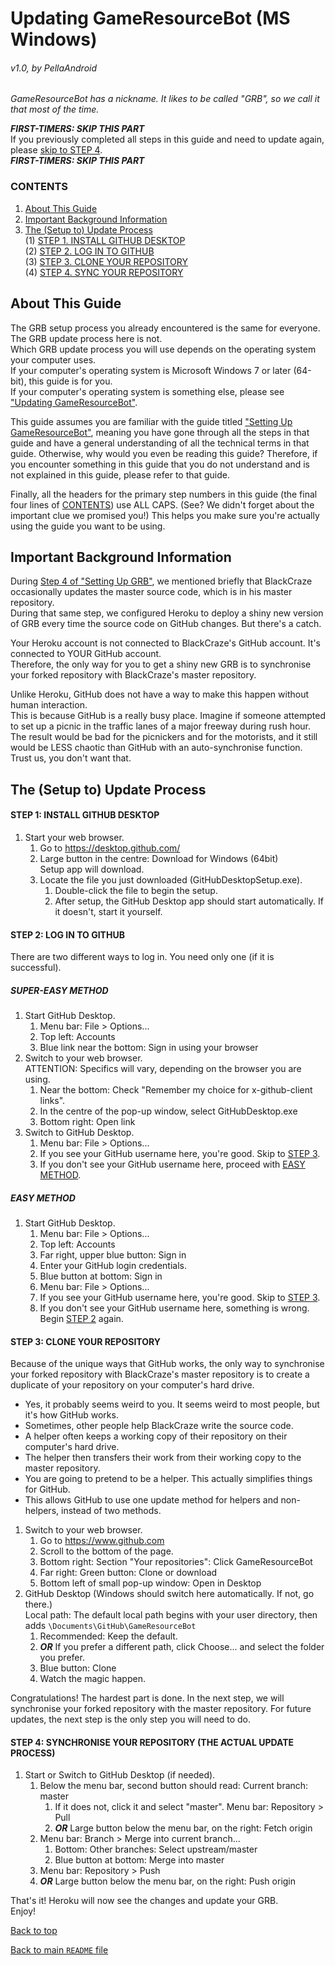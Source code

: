 # Updating GameResourceBot (MS Windows)
######  v1.0, by PellaAndroid

*GameResourceBot has a nickname. It likes to be called "GRB", so we call it that most of the time.*

***FIRST-TIMERS: SKIP THIS PART***  
If you previously completed all steps in this guide and need to update again, please [skip to STEP 4](#step-4-synchronise-your-repository-the-actual-update-process).  
***FIRST-TIMERS: SKIP THIS PART***

### CONTENTS
1. [About This Guide](#about-this-guide)
2. [Important Background Information](#important-background-information)
3. [The (Setup to) Update Process](#the-setup-to-update-process)  
    (1) [STEP 1. INSTALL GITHUB DESKTOP](#step-1-install-github-desktop)  
    (2) [STEP 2. LOG IN TO GITHUB](#step-2-log-in-to-github)  
    (3) [STEP 3. CLONE YOUR REPOSITORY](#step-3-clone-your-repository)  
    (4) [STEP 4. SYNC YOUR REPOSITORY](#step-4-synchronise-your-repository-the-actual-update-process)

## About This Guide
The GRB setup process you already encountered is the same for everyone. The GRB update process here is not.  
Which GRB update process you will use depends on the operating system your computer uses.  
If your computer's operating system is Microsoft Windows 7 or later (64-bit), this guide is for you.  
If your computer's operating system is something else, please see ["Updating GameResourceBot"](./README.md#updating-gameresourcebot).

This guide assumes you are familiar with the guide titled ["Setting Up GameResourceBot"](./SETUP-long.md), meaning you have gone through all the steps in that guide and have a general understanding of all the technical terms in that guide. Otherwise, why would you even be reading this guide? Therefore, if you encounter something in this guide that you do not understand and is not explained in this guide, please refer to that guide.

Finally, all the headers for the primary step numbers in this guide (the final four lines of [CONTENTS](#contents)) use ALL CAPS. (See? We didn't forget about the important clue we promised you!) This helps you make sure you're actually using the guide you want to be using.

## Important Background Information
During [Step 4 of "Setting Up GRB"](./SETUP-long.md#step-4-heroku---configure-for-automatic-updates-start-grb-configure-dynos), we mentioned briefly that BlackCraze occasionally updates the master source code, which is in his master repository.  
During that same step, we configured Heroku to deploy a shiny new version of GRB every time the source code on GitHub changes. But there's a catch.

Your Heroku account is not connected to BlackCraze's GitHub account. It's connected to YOUR GitHub account.  
Therefore, the only way for you to get a shiny new GRB is to synchronise your forked repository with BlackCraze's master repository.

Unlike Heroku, GitHub does not have a way to make this happen without human interaction.  
This is because GitHub is a really busy place. Imagine if someone attempted to set up a picnic in the traffic lanes of a major freeway during rush hour. The result would be bad for the picnickers and for the motorists, and it still would be LESS chaotic than GitHub with an auto-synchronise function. Trust us, you don't want that.

## The (Setup to) Update Process
#### STEP 1: INSTALL GITHUB DESKTOP
1. Start your web browser.
	1. Go to https://desktop.github.com/
	2. Large button in the centre: Download for Windows (64bit)  
Setup app will download.
	3. Locate the file you just downloaded (GitHubDesktopSetup.exe).
	    1. Double-click the file to begin the setup.
	    2. After setup, the GitHub Desktop app should start automatically. If it doesn't, start it yourself.

#### STEP 2: LOG IN TO GITHUB
There are two different ways to log in. You need only one (if it is successful).
    
##### SUPER-EASY METHOD
1. Start GitHub Desktop.
	1. Menu bar: File > Options...
	2. Top left: Accounts
	3. Blue link near the bottom: Sign in using your browser
2. Switch to your web browser.  
ATTENTION: Specifics will vary, depending on the browser you are using.
	1. Near the bottom: Check "Remember my choice for x-github-client links".
	2. In the centre of the pop-up window, select GitHubDesktop.exe
	3. Bottom right: Open link
3. Switch to GitHub Desktop.
	1. Menu bar: File > Options...
	2. If you see your GitHub username here, you're good. Skip to [STEP 3](#step-3-clone-your-repository).
	3. If you don't see your GitHub username here, proceed with [EASY METHOD](#easy-method).

##### EASY METHOD
1. Start GitHub Desktop.
	1. Menu bar: File > Options...
	2. Top left: Accounts
	3. Far right, upper blue button: Sign in
	4. Enter your GitHub login credentials.
	5. Blue button at bottom: Sign in
	6. Menu bar: File > Options...
	7. If you see your GitHub username here, you're good. Skip to [STEP 3](#step-3-clone-your-repository).
	8. If you don't see your GitHub username here, something is wrong. Begin [STEP 2](#step-2-log-in-to-github) again.

#### STEP 3: CLONE YOUR REPOSITORY
Because of the unique ways that GitHub works, the only way to synchronise your forked repository with BlackCraze's master repository is to create a duplicate of your repository on your computer's hard drive.
- Yes, it probably seems weird to you. It seems weird to most people, but it's how GitHub works.
- Sometimes, other people help BlackCraze write the source code.
- A helper often keeps a working copy of their repository on their computer's hard drive.
- The helper then transfers their work from their working copy to the master repository.
- You are going to pretend to be a helper. This actually simplifies things for GitHub.
- This allows GitHub to use one update method for helpers and non-helpers, instead of two methods.


1. Switch to your web browser.
	1. Go to https://www.github.com
	2. Scroll to the bottom of the page.
	3. Bottom right: Section "Your repositories": Click GameResourceBot
	4. Far right: Green button: Clone or download
	5. Bottom left of small pop-up window: Open in Desktop
2. GitHub Desktop (Windows should switch here automatically. If not, go there.)  
Local path: The default local path begins with your user directory, then adds `\Documents\GitHub\GameResourceBot`
	1. Recommended: Keep the default.
	2. ***OR*** If you prefer a different path, click Choose... and select the folder you prefer.
	3. Blue button: Clone
	4. Watch the magic happen.

Congratulations! The hardest part is done. In the next step, we will synchronise your forked repository with the master repository. For future updates, the next step is the only step you will need to do.

#### STEP 4: SYNCHRONISE YOUR REPOSITORY  (THE ACTUAL UPDATE PROCESS)
1. Start or Switch to GitHub Desktop (if needed).
	1. Below the menu bar, second button should read: Current branch: master
		1. If it does not, click it and select "master".
        Menu bar: Repository > Pull
		2. ***OR*** Large button below the menu bar, on the right: Fetch origin
	2. Menu bar: Branch > Merge into current branch...
		1. Bottom: Other branches: Select upstream/master
		2. Blue button at bottom: Merge into master
	3. Menu bar: Repository > Push
	4. ***OR*** Large button below the menu bar, on the right: Push origin

That's it! Heroku will now see the changes and update your GRB.  
Enjoy!

[Back to top](#updating-gameresourcebot-ms-windows)

[Back to main `README` file](./README.md)

